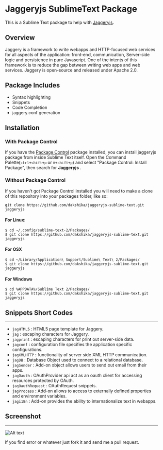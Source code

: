 Jaggeryjs SublimeText Package
==============================

This is a Sublime Text package to help with [Jaggeryjs](http://jaggeryjs.org/). 

Overview
-----------------------
Jaggery is a framework to write webapps and HTTP-focused web services for all aspects of the application: front-end, communication, Server-side logic and persistence in pure Javascript. One of the intents of this framework is to reduce the gap between writing web apps and web services. Jaggery is open-source and released under Apache 2.0.

Package Includes
--------------------------
- Syntax highlighting
- Snippets
- Code Completion
- jaggery.conf generation

## Installation ##

### With Package Control ###

If you have the [Package Control][package_control] package installed, you can install jaggeryjs package from inside Sublime Text itself. Open the Command Palette(<code>ctrl+shift+p</code> or <code>⌘+shift+p</code>) and select "Package Control: Install Package", then search for **Jaggeryjs** .

### Without Package Control ###

If you haven't got Package Control installed you will need to make a clone of this repository into your packages folder, like so:

    git clone https://github.com/dakshika/jaggeryjs-sublime-text.git jaggeryjs

#### For Linux:

	$ cd ~/.config/sublime-text-2/Packages/
	$ git clone https://github.com/dakshika/jaggeryjs-sublime-text.git jaggeryjs

#### For OSX

	$ cd ~/Library/Application\ Support/Sublime\ Text\ 2/Packages/
	$ git clone https://github.com/dakshika/jaggeryjs-sublime-text.git jaggeryjs

#### For Windows

	$ cd %APPDATA%/Sublime Text 2/Packages/
	$ git clone https://github.com/dakshika/jaggeryjs-sublime-text.git jaggeryjs
	

## Snippets Short Codes ##
----------------------------------------

- <code>jagHTML5</code> : HTML5 page template for Jaggery.
- <code>jag</code> : escaping characters for Jaggery. 
- <code>jagprint</code> :  escaping characters for print out server-side data.
- <code>jagconf</code> : configuration file specifies the application specific configurations.
- <code>jagXMLHTTP</code> : functionality of server side XML HTTP communication.
- <code>jagDB</code> : Database Object used to connect to a relational database.
- <code>jagSender</code> : Add-on object allows users to send out email from their apps.
- <code>jagOauth</code> : OAuthProvider api act as an oauth client for accessing resources protected by OAuth.
- <code>jagOauthRequest</code> : OAuthRequest snippets. 
- <code>jagProcess</code> : Add-on allows to access to externally defined properties and environment variables.
- <code>jagi18n</code> : Add-on provides the ability to internationalize text in webapps.

[sublime]: http://www.sublimetext.com/
[package_control]: http://wbond.net/sublime_packages/package_control

## Screenshot ##
--------------------------

![Alt text](http://3.bp.blogspot.com/-4-jMKpWEc0c/U3qSkehthsI/AAAAAAAAAvs/pF-VLCAdXqk/s1600/screenshot001.gif "Jaggeryjs Sublime Text")

If you find error or whatever just fork it and send me a pull request.
